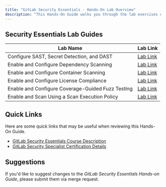 ```yaml
---
title: "GitLab Security Essentials - Hands-On Lab Overview"
description: "This Hands-On Guide walks you through the lab exercises used in the GitLab Security Essentials course."
---
```


## Security Essentials Lab Guides

| Lab Name | Lab Link |
|-----------|------------|
| Configure SAST, Secret Detection, and DAST | [Lab Link](/handbook/customer-success/professional-services-engineering/education-services/secessentialshandson1) |
| Enable and Configure Dependency Scanning | [Lab Link](/handbook/customer-success/professional-services-engineering/education-services/secessentialshandson2) |
| Enable and Configure Container Scanning | [Lab Link](/handbook/customer-success/professional-services-engineering/education-services/secessentialshandson3) |
| Enable and Configure License Compliance | [Lab Link](/handbook/customer-success/professional-services-engineering/education-services/secessentialshandson4) |
| Enable and Configure Coverage-Guided Fuzz Testing | [Lab Link](/handbook/customer-success/professional-services-engineering/education-services/secessentialshandson5) |
| Enable and Scan Using a Scan Execution Policy | [Lab Link](/handbook/customer-success/professional-services-engineering/education-services/secessentialshandson6) |

## Quick Links

Here are some quick links that may be useful when reviewing this Hands-On Guide.

- [GitLab Security Essentials Course Description](https://university.gitlab.com/pages/security-training/)
- [GitLab Security Specialist Certification Details](https://university.gitlab.com/pages/certifications/)

## Suggestions

If you'd like to suggest changes to the *GitLab Security Essentials Hands-on Guide*, please submit them via merge request.
